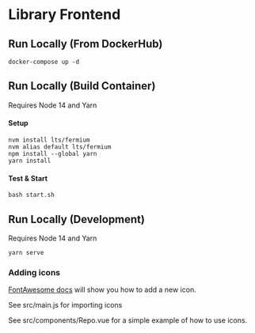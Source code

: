# Library Frontend

## Run Locally (From DockerHub)

```
docker-compose up -d
```

## Run Locally (Build Container)

Requires Node 14 and Yarn

#### Setup 

```
nvm install lts/fermium
nvm alias default lts/fermium
npm install --global yarn
yarn install
```

#### Test & Start

```
bash start.sh
```

## Run Locally (Development)

Requires Node 14 and Yarn

```
yarn serve
```

### Adding icons

[FontAwesome docs](https://www.npmjs.com/package/@fortawesome/vue-fontawesome#codesandbox-starter-sample-%F0%9F%9A%80) will show you how to add a new icon.  

See src/main.js for importing icons

See src/components/Repo.vue for a simple example of how to use icons.
